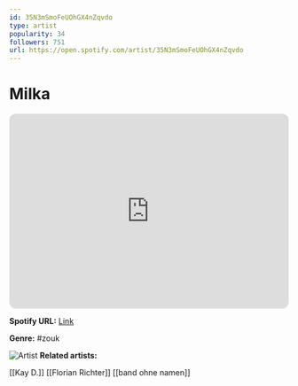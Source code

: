 ```yaml
---
id: 35N3mSmoFeUOhGX4nZqvdo
type: artist
popularity: 34
followers: 751
url: https://open.spotify.com/artist/35N3mSmoFeUOhGX4nZqvdo
---
```

# Milka

<iframe style="border-radius:12px" src="https://open.spotify.com/embed/artist/35N3mSmoFeUOhGX4nZqvdo" width="100%" height="352" frameBorder="0" allowfullscreen="" allow="autoplay; clipboard-write; encrypted-media; fullscreen; picture-in-picture" loading="lazy"></iframe>

**Spotify URL:** [Link](https://open.spotify.com/artist/35N3mSmoFeUOhGX4nZqvdo)

**Genre:**  #zouk

![Artist](https://i.scdn.co/image/ab67616d0000b2734c24ee33a966229a3c878ec9)
**Related artists:**

[[Kay D.]]
[[Florian Richter]]
[[band ohne namen]]
